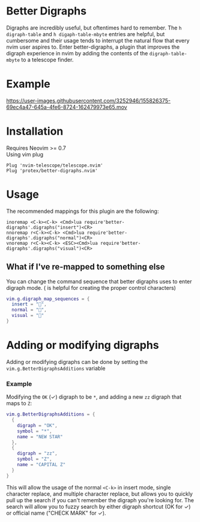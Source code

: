 
# Better Digraphs
Digraphs are incredibly useful, but oftentimes hard to remember. The `h digraph-table` and `h digaph-table-mbyte` entries are helpful, but cumbersome and their usage tends to interrupt the natural flow that every nvim user aspires to. Enter better-digraphs, a plugin that improves the digraph experience in nvim by adding the contents of the `digraph-table-mbyte` to a telescope finder.

# Example
https://user-images.githubusercontent.com/3252946/155826375-69ec4a47-645a-4fe6-8724-162479973e65.mov

# Installation
Requires Neovim >= 0.7  
Using vim plug
```vim
Plug 'nvim-telescope/telescope.nvim'
Plug 'protex/better-digraphs.nvim'
```


# Usage
The recommended mappings for this plugin are the following:
```vim
inoremap <C-k><C-k> <Cmd>lua require'better-digraphs'.digraphs("insert")<CR>
nnoremap r<C-k><C-k> <Cmd>lua require'better-digraphs'.digraphs("normal")<CR>
vnoremap r<C-k><C-k> <ESC><Cmd>lua require'better-digraphs'.digraphs("visual")<CR>
```

## What if I've re-mapped <C-k> to something else
You can change the command sequence that better digraphs uses to enter digraph mode. (<C-v> is helpful for creating the proper control characters)
```lua
vim.g.digraph_map_sequences = {
  insert = "",
  normal = "",
  visual = ""
}
```

# Adding or modifying digraphs
Adding or modifying digraphs can be done by setting the `vim.g.BetterDigraphsAdditions` variable

### Example
Modifying the `OK` (✓) digraph to be `*`, and adding a new `zz` digraph that maps to `Z`:
```lua
vim.g.BetterDigraphsAdditions = {
  {
    digraph = "OK",
    symbol = "*",
    name = "NEW STAR"
  },
  {
    digraph = "zz",
    symbol = "Z",
    name = "CAPITAL Z"
  }
}
```

This will allow the usage of the normal `<C-k>` in insert mode, single character replace, and multiple character replace, but allows you to quickly pull up the search if you can't remember the digraph you're looking for. The search will allow you to fuzzy search by either digraph shortcut (OK for ✓) or official name ("CHECK MARK" for ✓).
